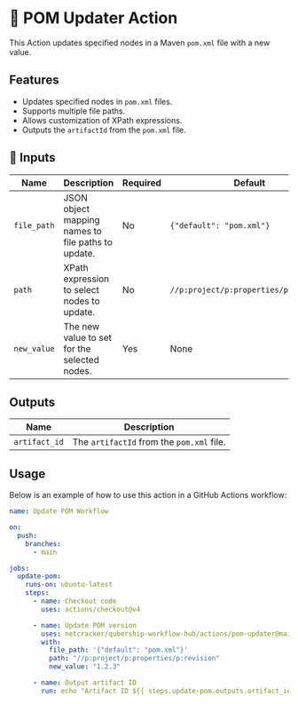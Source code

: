 # 🚀 POM Updater Action

This Action updates specified nodes in a Maven `pom.xml` file with a new value.

## Features

- Updates specified nodes in `pom.xml` files.
- Supports multiple file paths.
- Allows customization of XPath expressions.
- Outputs the `artifactId` from the `pom.xml` file.

## 📌 Inputs

| Name        | Description                                        | Required | Default                               |
| ----------- | -------------------------------------------------- | -------- | ------------------------------------- |
| `file_path` | JSON object mapping names to file paths to update. | No       | `{"default": "pom.xml"}`              |
| `path`      | XPath expression to select nodes to update.        | No       | `//p:project/p:properties/p:revision` |
| `new_value` | The new value to set for the selected nodes.       | Yes      | None                                  |

## Outputs

| Name          | Description                               |
| ------------- | ----------------------------------------- |
| `artifact_id` | The `artifactId` from the `pom.xml` file. |

## Usage

Below is an example of how to use this action in a GitHub Actions workflow:

```yaml
name: Update POM Workflow

on:
  push:
    branches:
      - main

jobs:
  update-pom:
    runs-on: ubuntu-latest
    steps:
      - name: Checkout code
        uses: actions/checkout@v4

      - name: Update POM version
        uses: netcracker/qubership-workflow-hub/actions/pom-updater@main
        with:
          file_path: '{"default": "pom.xml"}'
          path: "//p:project/p:properties/p:revision"
          new_value: "1.2.3"

      - name: Output artifact ID
        run: echo "Artifact ID ${{ steps.update-pom.outputs.artifact_id }}"
```
